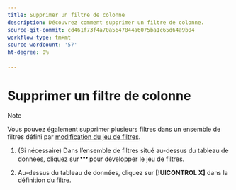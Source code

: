 ```yaml
---
title: Supprimer un filtre de colonne
description: Découvrez comment supprimer un filtre de colonne.
source-git-commit: cd461f73f4a70a5647844a6075ba1c65d64a9b04
workflow-type: tm+mt
source-wordcount: '57'
ht-degree: 0%

---
```


# Supprimer un filtre de colonne

>[!NOTE]
>
>Vous pouvez également supprimer plusieurs filtres dans un ensemble de filtres défini par [modification du jeu de filtres](/help/search-social-commerce/common-tasks/data-views/ad-hoc-settings/column-filter-edit.md).

1. (Si nécessaire) Dans l’ensemble de filtres situé au-dessus du tableau de données, cliquez sur ![Plus](/help/search-social-commerce/assets/more-filters.png "Plus") pour développer le jeu de filtres.

1. Au-dessus du tableau de données, cliquez sur **[!UICONTROL X]** dans la définition du filtre.
